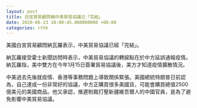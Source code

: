 ```yaml
---
layout: post
title: 白宮貿易顧問稱中美貿易協議已「完結」
date: 2020-06-23 10:00:45.000000000 +08:00
categories: rthk
---
```


美國白宮貿易顧問納瓦羅表示，中美貿易協議已經「完結」。

納瓦羅接受霍士新聞訪問時表示，中美貿易協議的轉捩點在於中方延誤通報疫情。納瓦羅指，美中雙方在今年1月15日簽署貿易協議後，美方才知道疫情擴散情況。

中美過去先後就疫情、香港等事務問題上導致關係緊張。美國總統特朗普日前認為，自己達成一份非常好的協議，中方正購買很多美國貨，可能會購買總值2500億美元的美國商品。他又承認，推遲制裁打壓新疆維吾爾人的中國官員，是為了避免影響中美貿易協議。
